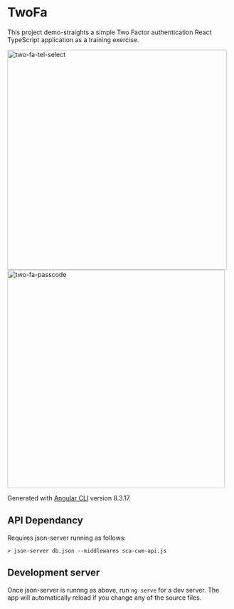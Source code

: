 # TwoFa

This project demo-straights a simple Two Factor authentication React TypeScript application as a training exercise.

<img width="493" alt="two-fa-tel-select" src="https://user-images.githubusercontent.com/32771159/151399593-42681b06-b936-4df1-9cdd-850b09e2f434.PNG">

<img width="489" alt="two-fa-passcode" src="https://user-images.githubusercontent.com/32771159/151399520-674317ee-400a-472e-8008-f46078fdfdc9.PNG">

Generated with [Angular CLI](https://github.com/angular/angular-cli) version 8.3.17.

## API Dependancy

Requires json-server running as follows:

    > json-server db.json --middlewares sca-cwm-api.js

## Development server

Once json-server is runnng as above, run `ng serve` for a dev server. The app will automatically reload if you change any of the source files.
